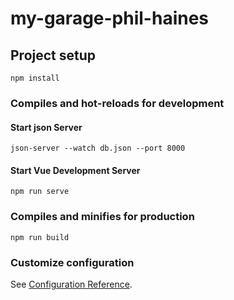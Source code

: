 # my-garage-phil-haines

## Project setup
```
npm install
```

### Compiles and hot-reloads for development
#### Start json Server
```
json-server --watch db.json --port 8000
```
#### Start Vue Development Server
```
npm run serve
```

### Compiles and minifies for production
```
npm run build
```

### Customize configuration
See [Configuration Reference](https://cli.vuejs.org/config/).
